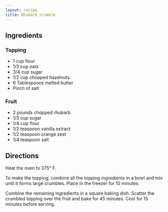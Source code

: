 ```yaml
---
layout: recipe
title: Rhubarb Crumble
---
```


## Ingredients


### Topping

* 1 cup flour
* 1/3 cup oats
* 3/4 cup sugar
* 1/2 cup chopped hazelnuts
* 6 Tablespoons melted butter
* Pinch of salt

### Fruit

* 2 pounds chopped rhubarb
* 1/3 cup sugar
* 1/4 cup flour
* 1/2 teaspoon vanilla extract
* 1/2 teaspoon orange zest
* 1/4 teaspoon salt

## Directions

Heat the oven to 375° F.

To make the topping, combine all the topping ingredients in a bowl and
mix until it forms large crumbles. Place in the freezer for 10 minutes.

Combine the remaining ingredients in a square baking dish. Scatter the
crumbled topping over the fruit and bake for 45 minutes. Cool for 15
minutes before serving.
